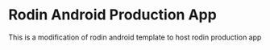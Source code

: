 # Rodin Android Production App

This is a modification of rodin android template to host rodin production app